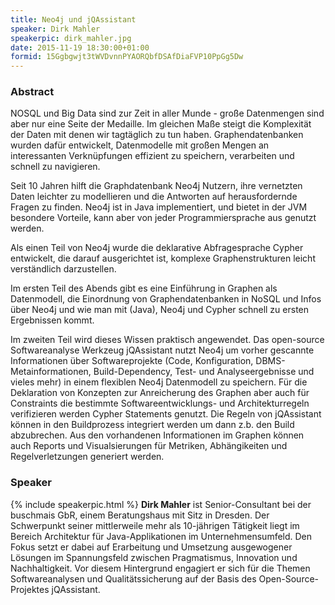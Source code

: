 ```yaml
---
title: Neo4j und jQAssistant
speaker: Dirk Mahler
speakerpic: dirk_mahler.jpg
date: 2015-11-19 18:30:00+01:00
formid: 15Ggbgwjt3tWVDvnnPYAORQbfDSAfDiaFVP10PpGg5Dw
---
```


### Abstract

NOSQL und Big Data sind zur Zeit in aller Munde - große Datenmengen sind aber nur eine Seite der Medaille. Im gleichen Maße steigt die Komplexität der Daten mit denen wir tagtäglich zu tun haben. Graphendatenbanken wurden dafür entwickelt, Datenmodelle mit großen Mengen an interessanten Verknüpfungen effizient zu speichern, verarbeiten und schnell zu navigieren.

Seit 10 Jahren hilft die Graphdatenbank Neo4j Nutzern, ihre vernetzten Daten leichter zu modellieren und die Antworten auf herausfordernde Fragen zu finden. Neo4j ist in Java implementiert, und bietet in der JVM besondere Vorteile, kann aber von jeder Programmiersprache aus genutzt werden.

Als einen Teil von Neo4j wurde die deklarative Abfragesprache Cypher entwickelt, die darauf ausgerichtet ist, komplexe Graphenstrukturen leicht verständlich darzustellen.

Im ersten Teil des Abends gibt es eine Einführung in Graphen als Datenmodell, die Einordnung von Graphendatenbanken in NoSQL und Infos über Neo4j und wie man mit (Java), Neo4j und Cypher schnell zu ersten Ergebnissen kommt.

Im zweiten Teil wird dieses Wissen praktisch angewendet.
Das open-source Softwareanalyse Werkzeug jQAssistant nutzt Neo4j um vorher gescannte Informationen über Softwareprojekte (Code, Konfiguration, DBMS-Metainformationen, Build-Dependency, Test- und Analyseergebnisse und vieles mehr) in einem flexiblen Neo4j Datenmodell zu speichern.
Für die Deklaration von Konzepten zur Anreicherung des Graphen aber auch für Constraints die bestimmte Softwareentwicklungs- und Architekturregeln verifizieren werden Cypher Statements genutzt. Die Regeln von jQAssistant können in den Buildprozess integriert werden um dann z.b. den Build abzubrechen. Aus den vorhandenen Informationen im Graphen können auch Reports und Visualsierungen für Metriken, Abhängikeiten und Regelverletzungen generiert werden.

### Speaker

{% include speakerpic.html %}
__Dirk Mahler__ ist Senior-Consultant bei der buschmais GbR, einem Beratungshaus mit Sitz in Dresden. Der Schwerpunkt seiner mittlerweile mehr als 10-jährigen Tätigkeit liegt im Bereich Architektur für Java-Applikationen im Unternehmensumfeld. Den Fokus setzt er dabei auf Erarbeitung und Umsetzung ausgewogener Lösungen im Spannungsfeld zwischen Pragmatismus, Innovation und Nachhaltigkeit. Vor diesem Hintergrund engagiert er sich für die Themen Softwareanalysen und Qualitätssicherung auf der Basis des Open-Source-Projektes jQAssistant.
